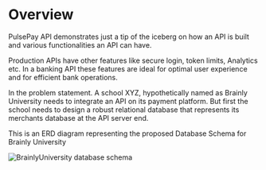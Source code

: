<h1> Overview </h1>
<p> PulsePay API demonstrates just a tip of the iceberg on how an API is built and various functionalities an API can have. </p>

<p> Production APIs have other features like secure login, token limits, Analytics etc. In a banking API these features are ideal for optimal user experience and for efficient bank operations.</p>

<p> In the problem statement. A school XYZ, hypothetically named as Brainly University needs to integrate an API on its payment platform. But first the school needs to design a robust relational database that represents its merchants database at the API server end.

<p>This is an ERD diagram representing the proposed Database Schema for Brainly University</p>

![BrainlyUniversity database schema](https://github.com/ian-mboya/family-bank-api-project/assets/68651784/605c15b4-e563-4094-8250-88567dd28d89)



